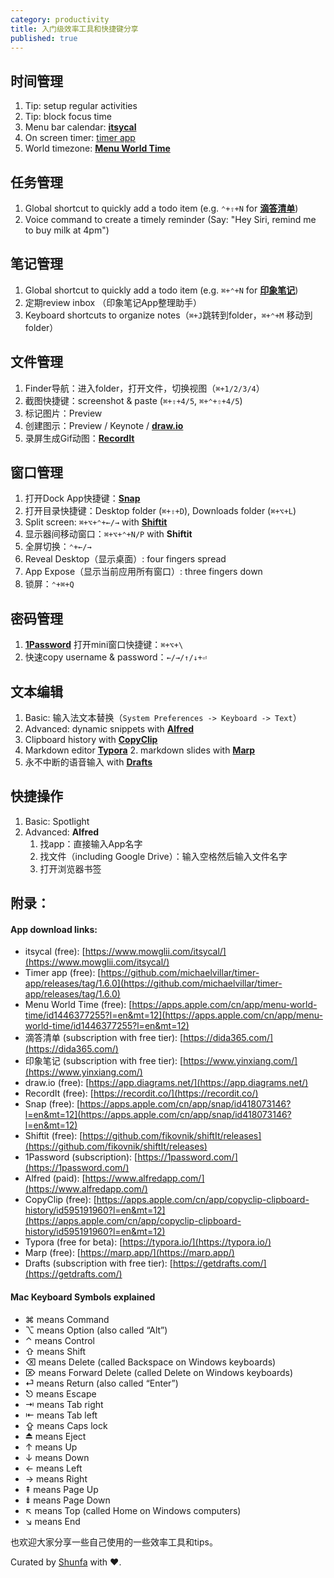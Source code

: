 ```yaml
---
category: productivity
title: 入门级效率工具和快捷键分享
published: true
---
```


## 时间管理

1. Tip: setup regular activities
2. Tip: block focus time
3. Menu bar calendar: [**itsycal**](https://www.mowglii.com/itsycal/)
4. On screen timer: [timer app](https://github.com/michaelvillar/timer-app/releases/tag/1.6.0)
5. World timezone: [**Menu World Time**](https://apps.apple.com/cn/app/menu-world-time/id1446377255?l=en&mt=12)



## 任务管理

1. Global shortcut to quickly add a todo item (e.g. `⌃+⇧+N` for [**滴答清单**](https://dida365.com/))
2. Voice command to create a timely reminder (Say: "Hey Siri, remind me to buy milk at 4pm")



## 笔记管理

1. Global shortcut to quickly add a todo item (e.g. `⌘+⌃+N` for [**印象笔记**](https://www.yinxiang.com/))
2. 定期review inbox （印象笔记App整理助手）
3. Keyboard shortcuts to organize notes（`⌘+J`跳转到folder，`⌘+⌃+M` 移动到folder）



## 文件管理

1. Finder导航：进入folder，打开文件，切换视图（`⌘+1/2/3/4`）
2. 截图快捷键：screenshot & paste (`⌘+⇧+4/5`, `⌘+⌃+⇧+4/5`)
3. 标记图片：Preview
4. 创建图示：Preview / Keynote / [**draw.io**](https://app.diagrams.net/)
5. 录屏生成Gif动图：[**RecordIt**](https://recordit.co/)



## 窗口管理

1. 打开Dock App快捷键：[**Snap**](https://apps.apple.com/cn/app/snap/id418073146?l=en&mt=12)
2. 打开目录快捷键：Desktop folder (`⌘+⇧+D`), Downloads folder (`⌘+⌥+L`)
3. Split screen: `⌘+⌥+⌃+←/→` with [**Shiftit**](https://github.com/fikovnik/shiftIt/releases)
4. 显示器间移动窗口：`⌘+⌥+⌃+N/P` with **Shiftit**
5. 全屏切换：`⌃+←/→ `
6. Reveal Desktop（显示桌面）: four fingers spread
7. App Expose（显示当前应用所有窗口）: three fingers down
8. 锁屏：`⌃+⌘+Q`



## 密码管理

1. **[1Password](https://1password.com/)** 打开mini窗口快捷键：`⌘+⌥+\`
2. 快速copy username & password：`←/→/↑/↓+⏎`



## 文本编辑

1. Basic: 输入法文本替换（`System Preferences -> Keyboard -> Text`）
2. Advanced: dynamic snippets with [**Alfred**](https://www.alfredapp.com/)
3. Clipboard history with [**CopyClip**](https://apps.apple.com/cn/app/copyclip-clipboard-history/id595191960?l=en&mt=12)
4. Markdown editor **[Typora](https://typora.io/)**
   2. markdown slides with **[Marp](https://marp.app/)**
5. 永不中断的语音输入 with **[Drafts](https://getdrafts.com/)**



## 快捷操作

1. Basic: Spotlight
2. Advanced: **Alfred**
   1. 找app：直接输入App名字
   2. 找文件（including Google Drive）：输入空格然后输入文件名字
   3. 打开浏览器书签



## 附录：

#### App download links:

- itsycal (free): [https://www.mowglii.com/itsycal/](https://www.mowglii.com/itsycal/)
- Timer app (free): [https://github.com/michaelvillar/timer-app/releases/tag/1.6.0](https://github.com/michaelvillar/timer-app/releases/tag/1.6.0)
- Menu World Time (free): [https://apps.apple.com/cn/app/menu-world-time/id1446377255?l=en&mt=12](https://apps.apple.com/cn/app/menu-world-time/id1446377255?l=en&mt=12)
- 滴答清单 (subscription with free tier): [https://dida365.com/](https://dida365.com/)
- 印象笔记 (subscription with free tier): [https://www.yinxiang.com/](https://www.yinxiang.com/)
- draw.io (free): [https://app.diagrams.net/](https://app.diagrams.net/)
- RecordIt (free): [https://recordit.co/](https://recordit.co/)
- Snap (free): [https://apps.apple.com/cn/app/snap/id418073146?l=en&mt=12](https://apps.apple.com/cn/app/snap/id418073146?l=en&mt=12)
- Shiftit (free): [https://github.com/fikovnik/shiftIt/releases](https://github.com/fikovnik/shiftIt/releases)
- 1Password (subscription): [https://1password.com/](https://1password.com/)
- Alfred (paid): [https://www.alfredapp.com/](https://www.alfredapp.com/)
- CopyClip (free): [https://apps.apple.com/cn/app/copyclip-clipboard-history/id595191960?l=en&mt=12](https://apps.apple.com/cn/app/copyclip-clipboard-history/id595191960?l=en&mt=12)
- Typora (free for beta): [https://typora.io/](https://typora.io/)
- Marp (free): [https://marp.app/](https://marp.app/)
- Drafts (subscription with free tier): [https://getdrafts.com/](https://getdrafts.com/)



#### Mac Keyboard Symbols explained

- ⌘ means Command
- ⌥ means Option (also called “Alt”)
- ⌃ means Control
- ⇧ means Shift
- ⌫ means Delete (called Backspace on Windows keyboards)
- ⌦ means Forward Delete (called Delete on Windows keyboards)
- ⏎ means Return (also called “Enter”)
- ⎋ means Escape
- ⇥ means Tab right
- ⇤ means Tab left
- ⇪ means Caps lock
- ⏏ means Eject
- ↑ means Up
- ↓ means Down
- ← means Left
- → means Right
- ⇞ means Page Up
- ⇟ means Page Down
- ↖︎ means Top (called Home on Windows computers)
- ↘︎ means End



也欢迎大家分享一些自己使用的一些效率工具和tips。



Curated by [Shunfa](https://twitter.com/goooooouwa) with ❤️.
